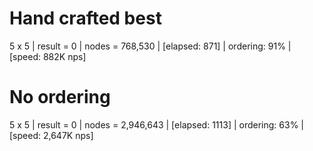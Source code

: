 # Hand crafted best

5 x 5 | result =      0 | nodes = 768,530      | [elapsed: 871] | ordering: 91% | [speed: 882K nps]

# No ordering

5 x 5 | result =      0 | nodes = 2,946,643    | [elapsed: 1113] | ordering: 63% | [speed: 2,647K nps]
